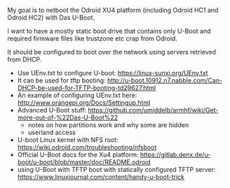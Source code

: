 My goal is to netboot the Odroid XU4 platform (including Odroid HC1 and Odroid HC2) with Das U-Boot.

I want to have a mostly static boot drive that contains only U-Boot and required firmware files like trustzone etc crap from Odroid.

It should be configured to boot over the network using servers retrieved from DHCP.

* Use UEnv.txt to configure U-boot: https://linux-sunxi.org/UEnv.txt
* It can be used for tftp booting: http://u-boot.10912.n7.nabble.com/Can-DHCP-be-used-for-TFTP-booting-td29627.html
* An example of configuring UEnv.txt here: http://www.orangepi.org/Docs/Settingup.html
* Advanced U-Boot stuff: https://github.com/umiddelb/armhf/wiki/Get-more-out-of-%22Das-U-Boot%22
  * notes on how partitions work and why some are hidden
  * userland access
* U-boot Linux kernel with NFS root: https://wiki.odroid.com/troubleshooting/nfsboot
* Official U-Boot docs for the Xu4 platform: https://gitlab.denx.de/u-boot/u-boot/blob/master/doc/README.odroid
* using U-Boot with TFTP boot with statically configured TFTP server: https://www.linuxjournal.com/content/handy-u-boot-trick
